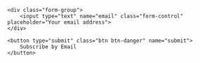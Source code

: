 <form class="form-inline form-subscribe" method="post" action="http://www.aweber.com/scripts/addlead.pl">
    <input type="hidden" name="listname" value="derekconjar">
    <input type="hidden" name="redirect" value="http://www.derekconjar.com/thanks-for-subscribing/">
    <input type="hidden" name="meta_adtracking" value="custom form">
    <input type="hidden" name="meta_message" value="1"> 
    <input type="hidden" name="meta_required" value="email"> 
    <input type="hidden" name="meta_forward_vars" value="1">

    <div class="form-group">
        <input type="text" name="email" class="form-control" placeholder="Your email address">
    </div>

    <button type="submit" class="btn btn-danger" name="submit">
        Subscribe by Email
    </button>
</form>